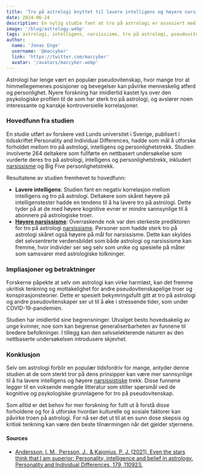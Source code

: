 ```yaml
---
title: 'Tro på astrologi knyttet til lavere intelligens og høyere narsissisme: Nye innsikter fra en studie'
date: 2024-06-24
description: En nylig studie fant at tro på astrologi er assosiert med lavere intelligens og høyere nivåer av narsissisme, noe som tyder på at slike troer kanskje ikke er så harmløse som de virker.
image: '/blog/astrology.webp'
tags: astrologi, intelligens, narsissisme, tro på astrologi, pseudovitenskap, psykologisk studie, Lund University, personlighetstrekk, kognitive evner, astrologiforskning, kritisk tenkning, pseudovitenskapelige troer, konspirasjonsteorier, COVID-19 innvirkning, psykologi, personlighet og individuelle forskjeller, astrologi og intelligens, narsissisme, astrologi
author:
  name: 'Jonas Enge'
  username: '@maccyber'
  link: 'https://twitter.com/maccyber'
  avatar: '/avatars/maccyber.webp'
---
```


Astrologi har lenge vært en populær pseudovitenskap, hvor mange tror at himmellegemenes posisjoner og bevegelser kan påvirke menneskelig atferd og personlighet. Nyere forskning har imidlertid kastet lys over den psykologiske profilen til de som har sterk tro på astrologi, og avslører noen interessante og kanskje kontroversielle korrelasjoner.

### Hovedfunn fra studien

En studie utført av forskere ved Lunds universitet i Sverige, publisert i tidsskriftet Personality and Individual Differences, hadde som mål å utforske forholdet mellom tro på astrologi, intelligens og personlighetstrekk. Studien involverte 264 deltakere som fullførte en nettbasert undersøkelse som vurderte deres tro på astrologi, intelligens og personlighetstrekk, inkludert [narsissisme](/articles/narcissism) og Big Five personlighetstrekk.

Resultatene av studien fremhevet to hovedfunn:

- **Lavere intelligens**: Studien fant en negativ korrelasjon mellom intelligens og tro på astrologi. Deltakere som skåret høyere på intelligenstester hadde en tendens til å ha lavere tro på astrologi. Dette tyder på at de med høyere kognitive evner er mindre sannsynlige til å abonnere på astrologiske troer.
- [**Høyere narsissisme**](/articles/narcissism): Overraskende nok var den sterkeste prediktoren for tro på astrologi [narsissisme](/articles/narcissism). Personer som hadde sterk tro på astrologi skåret også høyere på mål for narsissisme. Dette kan skyldes det selvsentrerte verdensbildet som både astrologi og narsissisme kan fremme, hvor individer ser seg selv som unike og spesielle på måter som samsvarer med astrologiske tolkninger.

### Impliasjoner og betraktninger

Forskerne påpekte at selv om astrologi kan virke harmløst, kan det fremme ukritisk tenkning og mottakelighet for andre pseudovitenskapelige troer og konspirasjonsteorier. Dette er spesielt bekymringsfullt gitt at tro på astrologi og andre pseudovitenskaper ser ut til å øke i stressende tider, som under COVID-19-pandemien.

Studien har imidlertid sine begrensninger. Utvalget besto hovedsakelig av unge kvinner, noe som kan begrense generaliserbarheten av funnene til bredere befolkninger. I tillegg kan den selvselekterende naturen av den nettbaserte undersøkelsen introdusere skjevhet.

### Konklusjon

Selv om astrologi forblir en populær tidsfordriv for mange, antyder denne studien at de som sterkt tror på dens prinsipper kan være mer sannsynlige til å ha lavere intelligens og høyere [narsissistiske](/articles/narcissism) trekk. Disse funnene legger til en voksende mengde litteratur som stiller spørsmål ved de kognitive og psykologiske grunnlagene for tro på pseudovitenskap.

Som alltid er det behov for mer forskning for fullt ut å forstå disse forholdene og for å utforske hvordan kulturelle og sosiale faktorer kan påvirke troen på astrologi. For nå ser det ut til at en sunn dose skepsis og kritisk tenkning kan være den beste tilnærmingen når det gjelder stjernene.

#### **Sources**

- [Andersson, I. M., Persson, J., & Kajonius, P. J. (2021). Even the stars think that I am superior: Personality, intelligence and belief in astrology. Personality and Individual Differences, 179, 110923.](https://www.sciencedirect.com/science/article/pii/S0191886921007686?via%3Dihub)
